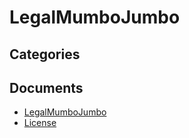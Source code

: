 # LegalMumboJumbo

## Categories


## Documents
- [LegalMumboJumbo](LegalMumboJumbo.md)
- [License](License.md)